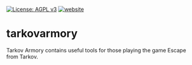 [![License: AGPL v3](https://img.shields.io/badge/License-AGPL%20v3-blue.svg)](https://www.gnu.org/licenses/agpl-3.0)
[![website](https://img.shields.io/website-up-down-green-red/http/tarkovarmory.com/.svg?label=tarkovarmory)](https://tarkovarmory.com/)

# tarkovarmory
Tarkov Armory contains useful tools for those playing the game Escape from Tarkov.
